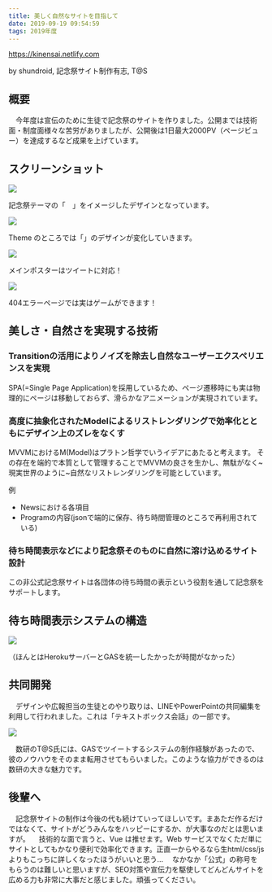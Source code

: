 ```yaml
---
title: 美しく自然なサイトを目指して
date: 2019-09-19 09:54:59
tags: 2019年度
---
```


https://kinensai.netlify.com

by shundroid, 記念祭サイト制作有志, T@S

## 概要

　今年度は宣伝のために生徒で記念祭のサイトを作りました。公開までは技術面・制度面様々な苦労がありましたが、公開後は1日最大2000PV（ページビュー）を達成するなど成果を上げています。

## スクリーンショット

![](https://9e2ila.bn.files.1drv.com/y4mm92JGXYYm4YguPqmtbpCgX8KRI8RdebAT_EcfsrFSlQiQjva5UwLOy1aGbKA2VOXye6g164QK7HzA_124qcv4UPOuW5du0V2JY_pTXwcXA5fk4fhAnp2XtNsEtJvG9yqnwc6JAr9ptO927el-udYrlIVeHPhdVE7yhARbQfMmdp1yD5NrZOyCT3NpdphT-MvvCd93D1RjhyiQzqVREm6Ww?width=494&height=249&cropmode=none)

記念祭テーマの「　」をイメージしたデザインとなっています。

![](https://9e2jla.bn.files.1drv.com/y4mB-wPQ7t4E_3GjRrsEB3ypyapexmROI7CXdictouIvzQZBGY9DmUL_Ol1qPcAeqIDIMWSBIalsmwjbPT_iypABkesaPaaAR-fLicLxgu7dxozlAOcMOuhDbq-Itv6vo_A72HwRIzRGlmKC5gphmoLNYhmKuSOkWPw0_QCO8ZrfZdiDU0JPfGfGuHrwERqDmxqD01Ktp-ZaZ7iAF2DRXfGOQ?width=255&height=155&cropmode=none)

Theme のところでは「」のデザインが変化していきます。

![](https://9e2kla.bn.files.1drv.com/y4mFfLzoSL6_sKbDYlWDe7lmg8PSmgl2KD03ugBm-d10eosz-QulSPKD2ob_CnVHUw72hZGVPq5LsfFkFszDFNhEz7FomgQB_o0ls4ZEP9a8SJKMHzZRPoTqpdYfyfhtgVQh7yZPdylaHmogT2BSv2u65APm9dhdMbmRsr5UnSKKSarp3d8Ly0jTArNHHI2HwoBXD42B0rgXKdNFbTpM-EoEA?width=132&height=172&cropmode=none)

メインポスターはツイートに対応！

![](https://9e2lla.bn.files.1drv.com/y4m3TxmsX3834jU67oPQBzBBc5UeoKqYmxma5fOw-O_UEhY1zDd0dWbUguLCEeHKrxGBbmIDHfQZg4BOG0Z7Gl1zf6KqcHButHMI3MSafRutnobWEyQOboJ2lm37bCJkvQ7-74ijPXTo8ScXONZB31pu_RM8lsuDp-OszxvQwRLYGxhcRwFwMwJ1YpvySRB6KLpaT4jdA5Il5-KFoIZ8i-hkw?width=512&height=257&cropmode=none)

404エラーページでは実はゲームができます！

## 美しさ・自然さを実現する技術

### Transitionの活用によりノイズを除去し自然なユーザーエクスペリエンスを実現

SPA(=Single Page Application)を採用しているため、ページ遷移時にも実は物理的にページは移動しておらず、滑らかなアニメーションが実現されています。

### 高度に抽象化されたModelによるリストレンダリングで効率化とともにデザイン上のズレをなくす

MVVMにおけるM(Model)はプラトン哲学でいうイデアにあたると考えます。
その存在を端的で本質として管理することでMVVMの良さを生かし、無駄がなく~現実世界のように~自然なリストレンダリングを可能としています。

例
- Newsにおける各項目
- Programの内容(jsonで端的に保存、待ち時間管理のところで再利用されている)

### 待ち時間表示などにより記念祭そのものに自然に溶け込めるサイト設計

この非公式記念祭サイトは各団体の待ち時間の表示という役割を通して記念祭をサポートします。

## 待ち時間表示システムの構造

![](https://pu2nla.bn.files.1drv.com/y4mKM0dBJQAnNfIvpF7T6xp7_TAZ6dfNvY6V3TCtEkP6X53MU31oVX4oWqMD_5akZy1bRa-6GlwLZlkHn4Hxm9vAo8kRjy_1fFkN_oXEeMJS0A14l2xuZorH_Qsao50zUjEd9_kXdjI1af0vd6I_Ev4DN3Zeu5HFMLnErajhilGR39Rb8Soh35BkVPoERh_5WqF2TF4MSnrPLaALEG2lSyYWQ?width=542&height=201&cropmode=none)

（ほんとはHerokuサーバーとGASを統一したかったが時間がなかった）

## 共同開発

　デザインや広報担当の生徒とのやり取りは、LINEやPowerPointの共同編集を利用して行われました。これは「テキストボックス会話」の一部です。

![](https://9e2fla.bn.files.1drv.com/y4m3thA7dBIuXJnPo9fKumMXWPKAjBNpWrdiOgzKB820Osts_FQ69RiVlMz3y9u0mLhXx1z51zDsOSvaDbWAUf43rBd6nJy-GYCQhI6X_Ow1b_0z89OdsxTZglCxKPMjex7l1ogkBCzUJtXU_cmM5tUtb48sdDqDb91RUu5PgYsvhAv5QPKuVR3UiPs2s42KTfjOlOd6Ao75KTMCwee9_9IYQ?width=285&height=321&cropmode=none)

　数研のT@S氏には、GASでツイートするシステムの制作経験があったので、彼のノウハウをそのまま転用させてもらいました。このような協力ができるのは数研の大きな魅力です。

## 後輩へ

　記念祭サイトの制作は今後の代も続けていってほしいです。まあただ作るだけではなくて、サイトがどうみんなをハッピーにするか、が大事なのだとは思いますが。
　技術的な面で言うと、Vue は推せます。Web サービスでなくただ単にサイトとしてもかなり便利で効率化できます。正直一からやるなら生html/css/jsよりもこっちに詳しくなったほうがいいと思う…
　なかなか「公式」の称号をもらうのは難しいと思いますが、SEO対策や宣伝力を駆使してどんどんサイトを広める力も非常に大事だと感じました。頑張ってください。
